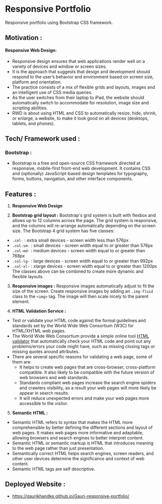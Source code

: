 # Responsive Portfolio

Responsive portfolio using Bootstrap CSS framework.

## Motivation :

#### Responsive Web Design:

* Responsive design ensures that web applications render well on a variety of devices and window or screen sizes.
* It is the approach that suggests that design and development should respond to the user’s behavior and environment based on screen size, platform and orientation.
* The practice consists of a mix of flexible grids and layouts, images and an intelligent use of CSS media queries.
* As the user switches from their laptop to iPad, the website should automatically switch to accommodate for resolution, image size and scripting abilities. 
* RWD is about using HTML and CSS to automatically resize, hide, shrink, or enlarge, a website, to make it look good on all devices (desktops, tablets, and phones).

## Tech/ Framework used :

### Bootstrap : 

* Bootstrap is a free and open-source CSS framework directed at responsive, mobile-first front-end web development. It contains CSS and (optionally) JavaScript-based design templates for typography, forms, buttons, navigation, and other interface components.
        
## Features :

1. **Responsive Web Design**

2. **Bootstrap grid layout :** Bootstrap's grid system is built with flexbox and allows up to 12 columns across the page. The grid system is responsive, and the columns will re-arrange automatically depending on the screen size. 
The Bootstrap 4 grid system has five classes: 
  * `.col-` : extra small devices - screen width less than 576px
  * `.col-sm-` : small devices - screen width equal to or greater than 576px
  * `.col-md-` : medium devices - screen width equal to or greater than 768px
  * `.col-lg-` : large devices - screen width equal to or greater than 992px
  * `.col-xl-` : xlarge devices - screen width equal to or greater than 1200px
The classes above can be combined to create more dynamic and flexible layouts.

3. **Responsive images :** Responsive images automatically adjust to fit the size of the screen.
Create responsive images by adding an `.img-fluid` class to the `<img>` tag. The image will then scale nicely to the parent element.

4. **HTML Validation Service :**  
  * Test or validate your HTML code against the formal guidelines and standards set by the World Wide Web Consortium (W3C) for HTML/XHTML web pages.
  * The World Wide Web Consortium provide a simple online tool [HTML validator](https://validator.w3.org/) that automatically check your HTML code and point out any problems/errors your code might have, such as missing closing tags or missing quotes around attributes.
  * There are several specific reasons for validating a web page, some of them are:
    * It helps to create web pages that are cross-browser, cross-platform compatible. It also likely to be compatible with the future version of web browsers and web standards.
    * Standards compliant web pages increase the search engine spiders and crawlers visibility, as a result your web pages will more likely be appear in search results.
    * It will reduce unexpected errors and make your web pages more accessible to the visitor.

5. **Semantic HTML :**
  * Semantic HTML refers to syntax that makes the HTML more comprehensible by better defining the different sections and layout of web pages. It makes web pages more informative and adaptable, allowing browsers and search engines to better interpret content.
  * Semantic HTML or semantic markup is HTML that introduces meaning to the web page rather than just presentation.
  * Semantically correct HTML helps search engines, screen readers, and other user devices determine the significance and context of web content.
  * Semantic HTML tags are self descriptive.

## Deployed Website :

* https://gaurikhandke.github.io/Gauri-responsive-portfolio/